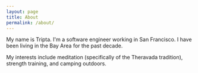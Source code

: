 ```yaml
---
layout: page
title: About
permalink: /about/
---
```


My name is Tripta. I'm a software engineer working in San Francisco. I have been living in the Bay Area for the past decade.

My interests include meditation (specifically of the Theravada tradition), strength training, and camping outdoors.